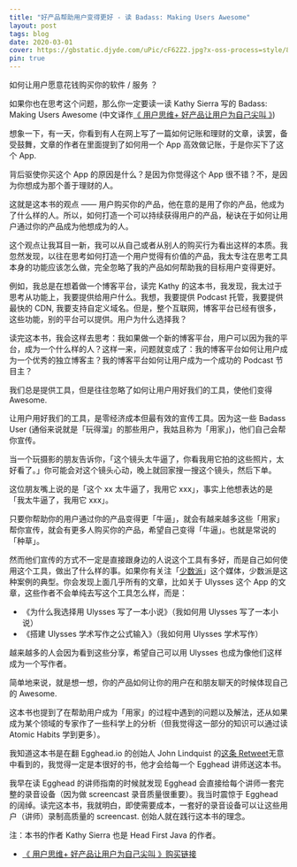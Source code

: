 ```yaml
---
title: "好产品帮助用户变得更好 - 读 Badass: Making Users Awesome"
layout: post
tags: blog
date: 2020-03-01
cover: https://gbstatic.djyde.com/uPic/cF62Z2.jpg?x-oss-process=style/80
pin: true
---
```


如何让用户愿意花钱购买你的软件 / 服务 ？

如果你也在思考这个问题，那么你一定要读一读 Kathy Sierra 写的 Badass: Making Users Awesome (中文译作[《 用户思维+ 好产品让用户为自己尖叫 》](https://lutaonan.com/go/shop/badass-making-users-awesome))

想象一下，有一天，你看到有人在网上写了一篇如何记账和理财的文章，读罢，备受鼓舞，文章的作者在里面提到了如何用一个 App 高效做记账，于是你买下了这个 App.

背后驱使你买这个 App 的原因是什么？是因为你觉得这个 App 很不错？不，是因为你想成为那个善于理财的人。

这就是这本书的观点 —— 用户购买你的产品，他在意的是用了你的产品，他成为了什么样的人。所以，如何打造一个可以持续获得用户的产品，秘诀在于如何让用户通过你的产品成为他想成为的人。

这个观点让我耳目一新，我可以从自己或者从别人的购买行为看出这样的本质。我忽然发现，以往在思考如何打造一个用户觉得有价值的产品，我太专注在思考工具本身的功能应该怎么做，完全忽略了我的产品如何帮助我的目标用户变得更好。

例如，我总是在想着做一个博客平台，读完 Kathy 的这本书，我发现，我太过于思考从功能上，我要提供给用户什么。我想，我要提供 Podcast 托管，我要提供最快的 CDN, 我要支持自定义域名。但是，整个互联网，博客平台已经有很多，这些功能，别的平台可以提供。用户为什么选择我？

读完这本书，我会这样去思考：我如果做一个新的博客平台，用户可以因为我的平台，成为一个什么样的人？这样一来，问题就变成了：我的博客平台如何让用户成为一个优秀的独立博客主？我的博客平台如何让用户成为一个成功的 Podcast 节目主？

我们总是提供工具，但是往往忽略了如何让用户用好我们的工具，使他们变得 Awesome.

让用户用好我们的工具，是零经济成本但最有效的宣传工具。因为这一些 Badass User (通俗来说就是「玩得溜」的那些用户，我姑且称为「用家」)，他们自己会帮你宣传。

当一个玩摄影的朋友告诉你，「这个镜头太牛逼了，你看我用它拍的这些照片，太好看了。」你可能会对这个镜头心动，晚上就回家搜一搜这个镜头，然后下单。

这位朋友嘴上说的是「这个 xx 太牛逼了，我用它 xxx」，事实上他想表达的是「我太牛逼了，我用它 xxx」。

只要你帮助你的用户通过你的产品变得更「牛逼」，就会有越来越多这些「用家」帮你宣传，就会有更多人购买你的产品，希望自己变得「牛逼」。也就是常说的「种草」。

然而他们宣传的方式不一定是直接跟身边的人说这个工具有多好，而是自己如何使用这个工具，做出了什么样的事。如果你有关注「[少数派](https://sspai.com)」这个媒体，少数派是这种案例的典型。你会发现上面几乎所有的文章，比如关于 Ulysses 这个 App 的文章，这些作者不会单纯去写这个工具怎么样，而是：

- 《为什么我选择用 Ulysses 写了一本小说》（我如何用 Ulysses 写了一本小说）
- 《搭建 Ulysses 学术写作之公式输入》（我如何用 Ulysses 学术写作）

越来越多的人会因为看到这些分享，希望自己可以用 Ulysses 也成为像他们这样成为一个写作者。

简单地来说，就是想一想，你的产品如何让你的用户在和朋友聊天的时候体现自己的 Awesome.

这本书也提到了在帮助用户成为「用家」的过程中遇到的问题以及解法，还从如果成为某个领域的专家作了一些科学上的分析（但我觉得这一部分的知识可以通过读 Atomic Habits 学到更多）。

我知道这本书是在翻 Egghead.io 的创始人 John Lindquist 的[这条 Retweet](https://mobile.twitter.com/shrutikapoor08/status/1230560418369658881)无意中看到的，我觉得一定是本很好的书，他才会给每一个 Egghead 讲师送这本书。

我早在读 Egghead 的讲师指南的时候就发现 Egghead 会直接给每个讲师一套完整的录音设备（因为做 screencast 录音质量很重要）。我当时震惊于 Egghead 的阔绰。读完这本书，我就明白，即使需要成本，一套好的录音设备可以让这些用户（讲师）录制高质量的 screencast. 创始人就在践行这本书的理念。

注：本书的作者 Kathy Sierra 也是 Head First Java 的作者。

- [《 用户思维+ 好产品让用户为自己尖叫 》购买链接](https://lutaonan.com/go/shop/badass-making-users-awesome)